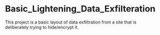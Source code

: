 # Basic_Lightening_Data_Exfilteration
This project is a basic layout of data exfiltration from a site that is deliberately trying to hide/encrypt it. 
